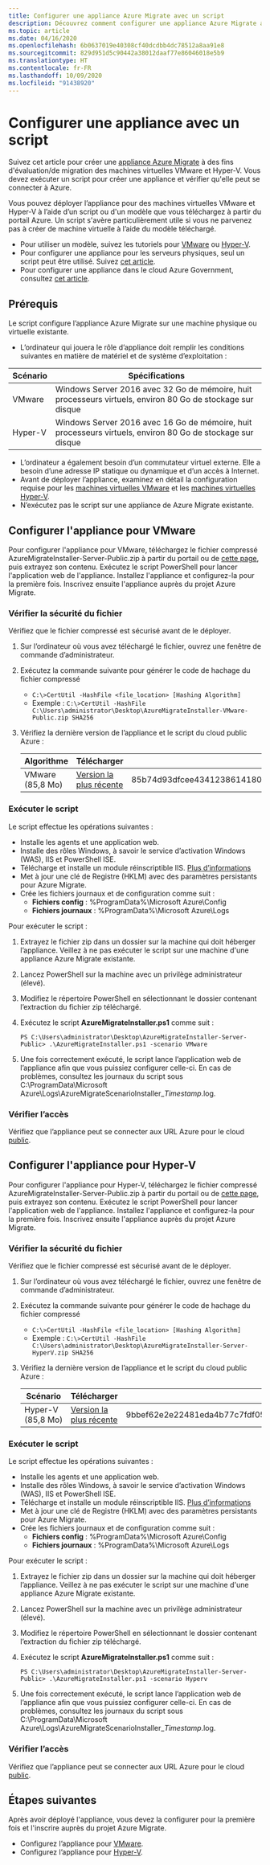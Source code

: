 ```yaml
---
title: Configurer une appliance Azure Migrate avec un script
description: Découvrez comment configurer une appliance Azure Migrate avec un script
ms.topic: article
ms.date: 04/16/2020
ms.openlocfilehash: 6b0637019e40308cf40dcdbb4dc78512a8aa91e8
ms.sourcegitcommit: 829d951d5c90442a38012daaf77e86046018e5b9
ms.translationtype: HT
ms.contentlocale: fr-FR
ms.lasthandoff: 10/09/2020
ms.locfileid: "91438920"
---
```

# <a name="set-up-an-appliance-with-a-script"></a>Configurer une appliance avec un script

Suivez cet article pour créer une [appliance Azure Migrate](./migrate-appliance-architecture.md) à des fins d'évaluation/de migration des machines virtuelles VMware et Hyper-V. Vous devez exécuter un script pour créer une appliance et vérifier qu'elle peut se connecter à Azure. 

Vous pouvez déployer l’appliance pour des machines virtuelles VMware et Hyper-V à l’aide d’un script ou d'un modèle que vous téléchargez à partir du portail Azure. Un script s'avère particulièrement utile si vous ne parvenez pas à créer de machine virtuelle à l’aide du modèle téléchargé.

- Pour utiliser un modèle, suivez les tutoriels pour [VMware](tutorial-prepare-vmware.md) ou [Hyper-V](tutorial-prepare-hyper-v.md).
- Pour configurer une appliance pour les serveurs physiques, seul un script peut être utilisé. Suivez [cet article](how-to-set-up-appliance-physical.md).
- Pour configurer une appliance dans le cloud Azure Government, consultez [cet article](deploy-appliance-script-government.md).

## <a name="prerequisites"></a>Prérequis

Le script configure l’appliance Azure Migrate sur une machine physique ou virtuelle existante.

- L’ordinateur qui jouera le rôle d’appliance doit remplir les conditions suivantes en matière de matériel et de système d’exploitation :

Scénario | Spécifications
--- | ---
VMware | Windows Server 2016 avec 32 Go de mémoire, huit processeurs virtuels, environ 80 Go de stockage sur disque
Hyper-V | Windows Server 2016 avec 16 Go de mémoire, huit processeurs virtuels, environ 80 Go de stockage sur disque
- L’ordinateur a également besoin d’un commutateur virtuel externe. Elle a besoin d’une adresse IP statique ou dynamique et d’un accès à Internet.
- Avant de déployer l’appliance, examinez en détail la configuration requise pour les [machines virtuelles VMware](migrate-appliance.md#appliance---vmware) et les [machines virtuelles Hyper-V](migrate-appliance.md#appliance---hyper-v).
- N’exécutez pas le script sur une appliance de Azure Migrate existante.

## <a name="set-up-the-appliance-for-vmware"></a>Configurer l'appliance pour VMware

Pour configurer l'appliance pour VMware, téléchargez le fichier compressé AzureMigrateInstaller-Server-Public.zip à partir du portail ou de [cette page](https://go.microsoft.com/fwlink/?linkid=2140334), puis extrayez son contenu. Exécutez le script PowerShell pour lancer l'application web de l'appliance. Installez l'appliance et configurez-la pour la première fois. Inscrivez ensuite l'appliance auprès du projet Azure Migrate.


### <a name="verify-file-security"></a>Vérifier la sécurité du fichier

Vérifiez que le fichier compressé est sécurisé avant de le déployer.

1. Sur l’ordinateur où vous avez téléchargé le fichier, ouvrez une fenêtre de commande d’administrateur.
2. Exécutez la commande suivante pour générer le code de hachage du fichier compressé
    - ```C:\>CertUtil -HashFile <file_location> [Hashing Algorithm]```
    - Exemple : ```C:\>CertUtil -HashFile C:\Users\administrator\Desktop\AzureMigrateInstaller-VMware-Public.zip SHA256```
3. Vérifiez la dernière version de l’appliance et le script du cloud public Azure :

    **Algorithme** | **Télécharger** | **SHA256**
    --- | --- | ---
    VMware (85,8 Mo) | [Version la plus récente](https://go.microsoft.com/fwlink/?linkid=2116601) | 85b74d93dfcee43412386141808d82147916330e6669df94c7969fe1b3d0fe72



### <a name="run-the-script"></a>Exécuter le script

Le script effectue les opérations suivantes :

- Installe les agents et une application web.
- Installe des rôles Windows, à savoir le service d’activation Windows (WAS), IIS et PowerShell ISE.
- Télécharge et installe un module réinscriptible IIS. [Plus d’informations](https://www.microsoft.com/download/details.aspx?id=7435)
- Met à jour une clé de Registre (HKLM) avec des paramètres persistants pour Azure Migrate.
- Crée les fichiers journaux et de configuration comme suit :
    - **Fichiers config** : %ProgramData%\Microsoft Azure\Config
    - **Fichiers journaux** : %ProgramData%\Microsoft Azure\Logs

Pour exécuter le script :

1. Extrayez le fichier zip dans un dossier sur la machine qui doit héberger l’appliance. Veillez à ne pas exécuter le script sur une machine d'une appliance Azure Migrate existante.
2. Lancez PowerShell sur la machine avec un privilège administrateur (élevé).
3. Modifiez le répertoire PowerShell en sélectionnant le dossier contenant l’extraction du fichier zip téléchargé.
4. Exécutez le script **AzureMigrateInstaller.ps1** comme suit :

    ``` PS C:\Users\administrator\Desktop\AzureMigrateInstaller-Server-Public> .\AzureMigrateInstaller.ps1 -scenario VMware ```
   
5. Une fois correctement exécuté, le script lance l’application web de l’appliance afin que vous puissiez configurer celle-ci. En cas de problèmes, consultez les journaux du script sous C:\ProgramData\Microsoft Azure\Logs\AzureMigrateScenarioInstaller_<em>Timestamp</em>.log.

### <a name="verify-access"></a>Vérifier l’accès

Vérifiez que l’appliance peut se connecter aux URL Azure pour le cloud [public](migrate-appliance.md#public-cloud-urls).

## <a name="set-up-the-appliance-for-hyper-v"></a>Configurer l'appliance pour Hyper-V

Pour configurer l'appliance pour Hyper-V, téléchargez le fichier compressé AzureMigrateInstaller-Server-Public.zip à partir du portail ou de [cette page](https://go.microsoft.com/fwlink/?linkid=2105112), puis extrayez son contenu. Exécutez le script PowerShell pour lancer l'application web de l'appliance. Installez l'appliance et configurez-la pour la première fois. Inscrivez ensuite l'appliance auprès du projet Azure Migrate.


### <a name="verify-file-security"></a>Vérifier la sécurité du fichier

Vérifiez que le fichier compressé est sécurisé avant de le déployer.

1. Sur l’ordinateur où vous avez téléchargé le fichier, ouvrez une fenêtre de commande d’administrateur.
2. Exécutez la commande suivante pour générer le code de hachage du fichier compressé
    - ```C:\>CertUtil -HashFile <file_location> [Hashing Algorithm]```
    - Exemple : ```C:\>CertUtil -HashFile C:\Users\administrator\Desktop\AzureMigrateInstaller-Server-HyperV.zip SHA256```

3. Vérifiez la dernière version de l’appliance et le script du cloud public Azure :

    **Scénario** | **Télécharger** | **SHA256**
    --- | --- | ---
    Hyper-V (85,8 Mo) | [Version la plus récente](https://go.microsoft.com/fwlink/?linkid=2116657) |  9bbef62e2e22481eda4b77c7fdf05db98c3767c20f0a873114fb0dcfa6ed682a

### <a name="run-the-script"></a>Exécuter le script

Le script effectue les opérations suivantes :

- Installe les agents et une application web.
- Installe des rôles Windows, à savoir le service d’activation Windows (WAS), IIS et PowerShell ISE.
- Télécharge et installe un module réinscriptible IIS. [Plus d’informations](https://www.microsoft.com/download/details.aspx?id=7435)
- Met à jour une clé de Registre (HKLM) avec des paramètres persistants pour Azure Migrate.
- Crée les fichiers journaux et de configuration comme suit :
    - **Fichiers config** : %ProgramData%\Microsoft Azure\Config
    - **Fichiers journaux** : %ProgramData%\Microsoft Azure\Logs

Pour exécuter le script :

1. Extrayez le fichier zip dans un dossier sur la machine qui doit héberger l’appliance. Veillez à ne pas exécuter le script sur une machine d'une appliance Azure Migrate existante.
2. Lancez PowerShell sur la machine avec un privilège administrateur (élevé).
3. Modifiez le répertoire PowerShell en sélectionnant le dossier contenant l’extraction du fichier zip téléchargé.
4. Exécutez le script **AzureMigrateInstaller.ps1** comme suit : 

    ``` PS C:\Users\administrator\Desktop\AzureMigrateInstaller-Server-Public> .\AzureMigrateInstaller.ps1 -scenario Hyperv ```
   
5. Une fois correctement exécuté, le script lance l’application web de l’appliance afin que vous puissiez configurer celle-ci. En cas de problèmes, consultez les journaux du script sous C:\ProgramData\Microsoft Azure\Logs\AzureMigrateScenarioInstaller_<em>Timestamp</em>.log.

### <a name="verify-access"></a>Vérifier l’accès

Vérifiez que l’appliance peut se connecter aux URL Azure pour le cloud [public](migrate-appliance.md#public-cloud-urls).

## <a name="next-steps"></a>Étapes suivantes

Après avoir déployé l'appliance, vous devez la configurer pour la première fois et l'inscrire auprès du projet Azure Migrate.

- Configurez l’appliance pour [VMware](how-to-set-up-appliance-vmware.md#configure-the-appliance).
- Configurez l’appliance pour [Hyper-V](how-to-set-up-appliance-hyper-v.md#configure-the-appliance).
